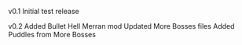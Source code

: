 v0.1
Initial test release

v0.2
Added Bullet Hell Merran mod
Updated More Bosses files
Added Puddles from More Bosses